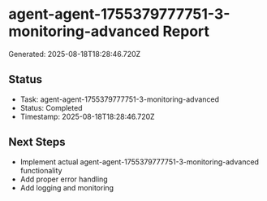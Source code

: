 # agent-agent-1755379777751-3-monitoring-advanced Report

Generated: 2025-08-18T18:28:46.720Z

## Status
- Task: agent-agent-1755379777751-3-monitoring-advanced
- Status: Completed
- Timestamp: 2025-08-18T18:28:46.720Z

## Next Steps
- Implement actual agent-agent-1755379777751-3-monitoring-advanced functionality
- Add proper error handling
- Add logging and monitoring
